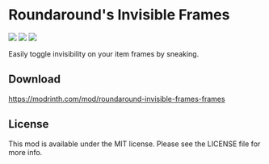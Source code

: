 # Roundaround's Invisible Frames

<img src="https://img.shields.io/badge/Loader-Fabric-%23313e51?style=for-the-badge"/>
<img src="https://img.shields.io/badge/MC-1.19-%23313e51?style=for-the-badge"/>
<img src="https://img.shields.io/badge/Side-Server-%23313e51?style=for-the-badge"/>

Easily toggle invisibility on your item frames by sneaking.

## Download

https://modrinth.com/mod/roundaround-invisible-frames-frames

## License

This mod is available under the MIT license. Please see the LICENSE file for more info.
